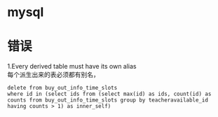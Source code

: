 # mysql


# 错误

1.Every derived table must have its own alias
<br>每个派生出来的表必须都有别名，<br>

```
delete from buy_out_info_time_slots
where id in (select ids from (select max(id) as ids, count(id) as counts from buy_out_info_time_slots group by teacheravailable_id having counts > 1) as inner_self)
```










